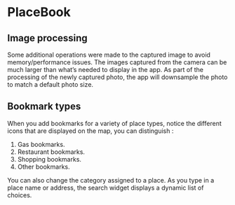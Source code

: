 # PlaceBook

## Image processing

Some additional operations were made to the captured image to avoid memory/performance issues.
The images captured from the camera can be much larger than what’s needed to display in the app.
As part of the processing of the newly captured photo, the app will downsample the photo to match a default photo size.

## Bookmark types
When you add bookmarks for a variety of place types, notice the different icons that are displayed on the map, you can distinguish :
1. Gas bookmarks.
2. Restaurant bookmarks.
3. Shopping bookmarks.
4. Other bookmarks.

You can also change the category assigned to a place.
As you type in a place name or address, the search widget displays a dynamic list of choices.